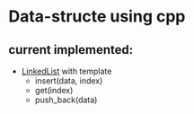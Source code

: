 # Data-structe using cpp

## current implemented:

* [LinkedList](https://github.com/AhmdNassar/data-structure-cpp/tree/master/LinkedList) with template
  * insert(data, index)
  * get(index)
  * push_back(data)